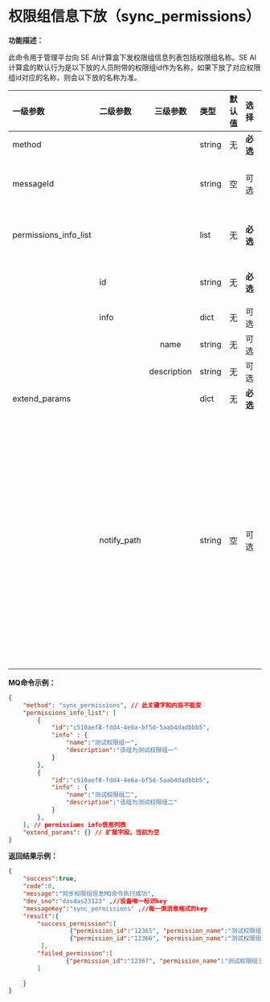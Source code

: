 # 权限组信息下放（sync_permissions）

**功能描述：**

此命令用于管理平台向 SE AI计算盒下发权限组信息列表包括权限组名称。SE AI计算盒的默认行为是以下放的人员附带的权限组id作为名称，如果下放了对应权限组id对应的名称，则会以下放的名称为准。

| 一级参数              | 二级参数    |  三级参数   | 类型   | 默认值 | 选择     | 说明                                                         | 举例                                   |
| :-------------------- | :---------- | :---------: | :----- | ------ | :------- | :----------------------------------------------------------- | -------------------------------------- |
| method                |             |             | string | 无     | **必选** | sync_permissions                                             |                                        |
| messageId             |             |             | string | 空     | 可选     | MQ消息的唯一标识ID，当消息下放时带有该字段才会回传           |                                        |
| permissions_info_list |             |             | list   | 无     | **必选** | 里面带有permissions，即权限组相关的信息数据                  |                                        |
|                       | id          |             | string | 无     | **必选** | 权限组唯一标识id                                             | "c510aef8-fdd4-4e6a-bf5d-5aab4dadbbb5" |
|                       | info        |             | dict   | 无     | 可选     | 权限组信息                                                   |                                        |
|                       |             |    name     | string | 无     | 可选     | 权限组名称                                                   | "测试权限组一"                         |
|                       |             | description | string | 无     | 可选     | 权限组描述                                                   | "该组为测试权限组一"                   |
| extend_params         |             |             | dict   | 无     | **必选** | 扩展字段，可以为空                                           |                                        |
|                       | notify_path |             | string | 空     | 可选     | 管理平台URL（相对地址），用于通过http方式回传命令执行结果。 相对地址的组合请参见 URL组合章节。注意：如果登陆时管理平台下发 uploadQueue 字段，则会通过MQ上传通道返回结果。如果没有 uploadQueue 字段，并且 notify_path 为非空，则会向 notify_path 返回结果如果两个字段都没有，则不会返回结果（即单向通信）。 |                                        |

**MQ命令示例：**

```json
{
    "method": "sync_permissions", // 此关键字和内容不能变
    "permissions_info_list": [
        {
            "id":"c510aef8-fdd4-4e6a-bf5d-5aab4dadbbb5",
            "info" : { 
                "name":"测试权限组一",
                "description":"该组为测试权限组一"
            }
        },
        {
            "id":"c510aef8-fdd4-4e6a-bf5d-5aab4dadbbb5",
            "info" : {
                "name":"测试权限组二",
                "description":"该组为测试权限组二"
            }
        },
    ], // permissions info信息列表
    "extend_params": {} // 扩展字段，当前为空
}
```

**返回结果示例：**

```json
{
    "success":true,
    "code":0,
    "message":"同步权限组信息MQ命令执行成功",
    "dev_sno":"dasdas23123" ,//设备唯一标识key
    "messageKey":"sync_permissions" ,//每一类消息格式的key
    "result":{
        "success_permission":[
                 {"permission_id":"12365", "permission_name":"测试权限组一","permission_description":"该组为测试权限组一","message":"权限组信息同步成功","code":0},
                 {"permission_id":"12366", "permission_name":"测试权限组二","permission_description":"该组为测试权限组二","message":"权限组信息同步成功","code":0}
         ],                                                                    
        "failed_permission":[
                {"permission_id":"12367", "permission_name":"测试权限组三","permission_description":"该组为测试权限组三","message":"xxx","code":xxx}，
        ]
         
    }
}
```

